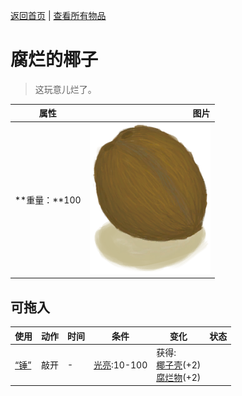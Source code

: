 [返回首页](index.md)   |  [查看所有物品](object.md)
# 腐烂的椰子  
> 这玩意儿烂了。  
  
  属性  |   图片   
 ----  |  ----:   
 **重量：**100  |  ![](Sprite/Coconut.png)   
  
## 可拖入  
使用  |  动作  |  时间  |  条件  |  变化  |  状态  
----  |  ----  |  ----  |  ----  |  ----  |  ----  
[“锤”](tag_Hammer.md)  |  敲开  |  -  |  [光亮](Light.md):10-100  |  获得:<br>[椰子壳](CoconutShell.md)(+2)<br>[腐烂物](RottenRemains.md)(+2)<br>  |    
